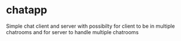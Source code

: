 # chatapp
Simple chat client and server with possibilty for client to be in multiple chatrooms and for server to handle multiple chatrooms
